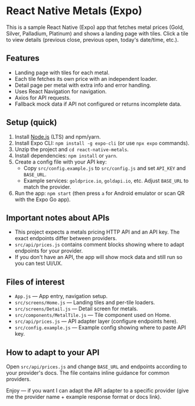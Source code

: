 # React Native Metals (Expo)

This is a sample React Native (Expo) app that fetches metal prices (Gold, Silver, Palladium, Platinum) and shows a landing page with tiles. Click a tile to view details (previous close, previous open, today's date/time, etc.).

## Features
- Landing page with tiles for each metal.
- Each tile fetches its own price with an independent loader.
- Detail page per metal with extra info and error handling.
- Uses React Navigation for navigation.
- Axios for API requests.
- Fallback mock data if API not configured or returns incomplete data.

## Setup (quick)
1. Install [Node.js](https://nodejs.org/) (LTS) and npm/yarn.
2. Install Expo CLI: `npm install -g expo-cli` (or use `npx expo` commands).
3. Unzip the project and `cd react-native-metals`.
4. Install dependencies: `npm install` or `yarn`.
5. Create a config file with your API key:
   - Copy `src/config.example.js` to `src/config.js` and set `API_KEY` and `BASE_URL`.
   - Example services: `goldprice.io`, `goldapi.io`, etc. Adjust `BASE_URL` to match the provider.
6. Run the app: `npm start` (then press `a` for Android emulator or scan QR with the Expo Go app).

## Important notes about APIs
- This project expects a metals pricing HTTP API and an API key. The exact endpoints differ between providers.
- `src/api/prices.js` contains comment blocks showing where to adapt endpoints for your provider.
- If you don't have an API, the app will show mock data and still run so you can test UI/UX.

## Files of interest
- `App.js` — App entry, navigation setup.
- `src/screens/Home.js` — Landing tiles and per-tile loaders.
- `src/screens/Detail.js` — Detail screen for metals.
- `src/components/MetalTile.js` — Tile component used on Home.
- `src/api/prices.js` — API adapter layer (configure endpoints here).
- `src/config.example.js` — Example config showing where to paste API key.

## How to adapt to your API
Open `src/api/prices.js` and change `BASE_URL` and endpoints according to your provider's docs. The file contains inline guidance for common providers.

Enjoy — if you want I can adapt the API adapter to a specific provider (give me the provider name + example response format or docs link).
